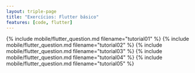```yaml
---
layout: triple-page
title: "Exercícios: Flutter básico"
features: [code, flutter]
---
```


{% include mobile/flutter_question.md filename="tutorial01" %}
{% include mobile/flutter_question.md filename="tutorial02" %}
{% include mobile/flutter_question.md filename="tutorial03" %}
{% include mobile/flutter_question.md filename="tutorial04" %}
{% include mobile/flutter_question.md filename="tutorial05" %}
